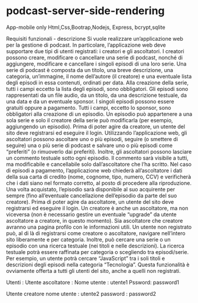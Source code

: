 # podcast-server-side-rendering

App-mobile only
Html,Css,Bootrap,Nodejs, Express, bcrypt,sqlite

Requisiti funzionali - descrizione
Si vuole realizzare un’applicazione web per la gestione di podcast. In particolare, l’applicazione web deve supportare due tipi di utenti registrati: i creatori e gli ascoltatori.
I creatori possono creare, modificare o cancellare una serie di podcast, nonché di aggiungere, modificare e cancellare i singoli episodi di una loro serie.
Una serie di podcast è composta da un titolo, una breve descrizione, una categoria, un’immagine, il nome dell’autore (il creatore) e una eventuale lista degli episodi in essa contenuti, ordinati per data. Alla creazione della serie, tutti i campi eccetto la lista degli episodi, sono obbligatori.
Gli episodi sono rappresentati da un file audio, da un titolo, da una descrizione testuale, da una data e da un eventuale sponsor. I singoli episodi possono essere gratuiti oppure a pagamento. Tutti i campi, eccetto lo sponsor, sono obbligatori alla creazione di un episodio.
Un episodio può appartenere a una sola serie e solo il creatore della serie può modificarla (per esempio, aggiungendo un episodio).
Prima di poter agire da creatore, un utente del sito deve registrarsi ed eseguire il login.
Utilizzando l’applicazione web, gli ascoltatori possono ascoltare uno o più episodi, seguire (o smettere di seguire) una o più serie di podcast e salvare uno o più episodi come “preferiti” (o rimuoverlo dai preferiti). Inoltre, gli ascoltatori possono lasciare un commento testuale sotto ogni episodio. Il commento sarà visibile a tutti, ma modificabile e cancellabile solo dall’ascoltatore che l’ha scritto. Nel caso di episodi a pagamento, l’applicazione web chiederà all’ascoltatore i dati della sua carta di credito (nome, cognome, tipo, numero, CCV) e verificherà che i dati siano nel formato corretto, al posto di procedere alla riproduzione. Una volta acquistato, l’episodio sarà disponibile al suo acquirente per sempre (fino all’eventuale cancellazione dell’episodio da parte del suo creatore).
Prima di poter agire da ascoltatore, un utente del sito deve registrarsi ed eseguire il login. Un creatore è anche un ascoltatore, ma non viceversa (non è necessario gestire un eventuale “upgrade” da utente ascoltatore a creatore, in questo momento). Sia ascoltatore che creatore avranno una pagina profilo con le informazioni utili.
Un utente non registrato può, al di là di registrarsi come creatore o ascoltatore, navigare nell’intero sito liberamente e per categoria.
Inoltre, può cercare una serie o un episodio con una ricerca testuale (nei titoli e nelle descrizioni). La ricerca testuale potrà essere raffinata per categoria o scegliendo tra episodi/serie. Per esempio, un utente potrà cercare “JavaScript” tra i soli titoli e descrizioni degli episodi nella categoria “Tecnologia”.
Questa funzionalità è ovviamente offerta a tutti gli utenti del sito, anche a quelli non registrati.

Utenti :
Utente ascoltatore : 
Nome utente : utente1
Pssword: password1

Utente creatore
nome utente : utente2
password : password2
